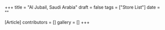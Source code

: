 +++
title = "Al Jubail, Saudi Arabia"
draft = false
tags = ["Store List"]
date = ""

[Article]
contributors = []
gallery = []
+++